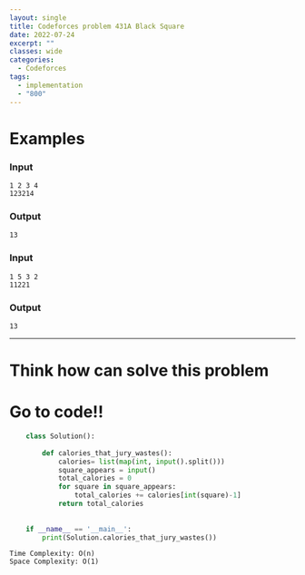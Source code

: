 ```yaml
---
layout: single
title: Codeforces problem 431A Black Square
date: 2022-07-24
excerpt: ""
classes: wide
categories:
  - Codeforces
tags:
  - implementation
  - "800"
---
```



# Examples

### **Input**
```
1 2 3 4
123214
```
### **Output**
```
13
```
### **Input**
```
1 5 3 2
11221
```
### **Output**
```
13
```

---

# Think how can solve this problem


    
# Go to code!!

```python
    class Solution():
     
        def calories_that_jury_wastes():
            calories= list(map(int, input().split()))
            square_appears = input()
            total_calories = 0
            for square in square_appears:
                total_calories += calories[int(square)-1]
            return total_calories
     
     
    if __name__ == '__main__':
        print(Solution.calories_that_jury_wastes())

```
```
Time Complexity: O(n)
Space Complexity: O(1)
```
